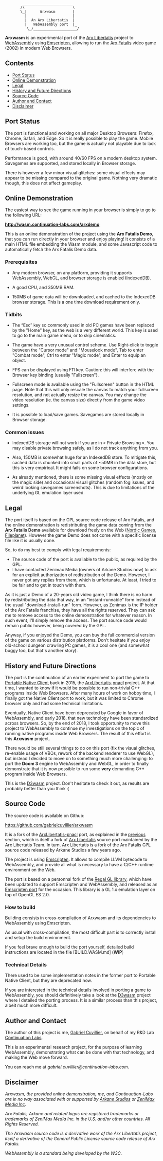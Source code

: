            _______________________
           /\                      \
           \_|      Arxwasm        |
             |                     |
             |  An Arx Libertatis  |
             |   WebAssembly port  |_
              \_/____________________/


__Arxwasm__ is an experimental port of the [Arx Libertatis](http://arx-libertatis.org/) project to [WebAssembly](https://emscripten.org/) 
using [Emscripten](https://emscripten.org/), allowing to run the [Arx Fatalis](https://en.wikipedia.org/wiki/Arx_Fatalis) 
video game (2002) in modern Web Browsers.

## Contents

* [Port Status](#port-status)
* [Online Demonstration](#online-demonstration)
* [Legal](#legal)
* [History and Future Directions](#history-and-future-directions)
* [Source Code](#source-code)
* [Author and Contact](#author-and-contact)
* [Disclaimer](#disclaimer)

## Port Status

The port is functional and working on all major Desktop Browsers: Firefox, Chrome, Safari, and Edge. So it is really 
possible to play the game. Mobile Browsers are working too, but the game is actually not playable due to lack of 
touch-based controls.

Performance is good, with around 40/60 FPS on a modern desktop system. Savegames are supported, and stored locally in 
Browser storage.

There is however a few minor visual glitches: some visual effects may appear to be missing compared to the original game. 
Nothing very dramatic though, this does not affect gameplay.

## Online Demonstration

The easiest way to see the game running in your browser is simply to go to the following URL:

__http://wasm.continuation-labs.com/arxdemo__

This is an online demonstration of the project using the __Arx Fatalis Demo__, that you can run directly in your 
browser and enjoy playing! It consists of a main HTML file embedding the Wasm module, and some Javascript code to 
automatically fetch the Arx Fatalis Demo data.

### Prerequisites

- Any modern browser, on any platform, providing it supports WebAssembly, WebGL, and browser storage is enabled (IndexedDB).

- A good CPU, and 350MB RAM.

- 150MB of game data will be downloaded, and cached to the IndexedDB browser storage. This is a one time download 
requirement only.

### Tidbits

- The “Esc” key so commonly used in old PC games have been replaced by the "Home" key, as the web is a very different 
world. This key is used to go to the main game menu, or to skip cinematics.

- The game have a very unusual control scheme. Use Right-click to toggle between the "Cursor mode" and "Mouselook mode",
Tab to enter "Combat mode", Ctrl to enter "Magic mode", and Enter to equip an object.

- FPS can be displayed using F11 key. Caution: this will interfere with the Browser key binding (usually "Fullscreen").
	
- Fullscreen mode is available using the "Fullscreen" button in the HTML page. Note that this will only rescale the 
canvas to match your fullscreen resolution, and not actually resize the canvas. You may change the video resolution 
(ie. the canvas size) directly from the game video settings. 

- It is possible to load/save games. Savegames are stored locally in Browser storage.

### Common issues

- IndexedDB storage will not work if you are in « Private Browsing ». You may disable private browsing safely, 
as I do not track anything from you. 

- Also, 150MB is somewhat huge for an IndexedDB store. To mitigate this, cached data is chunked into small parts of 
~50MB in the data store, but this is very empirical. It might fails on some browser configurations.

- As already mentioned, there is some missing visual effects (mostly on the magic side) and occasional visual glitches 
(random fog issues, and weird looking savegames screenshots). This is due to limitations of the underlying GL emulation 
layer used.

## Legal

The port itself is based on the GPL source code release of Arx Fatalis, and the online demonstration is redistributing 
the game data coming from the __Arx Fatalis Demo__ available for download freely on the Web ([Nordic Games](https://ds.thqnordic.com/arxfatalis/), 
[Fileplanet](https://www.fileplanet.com/archive/p-3356/Arx-Fatalis-Demo-English-Updated)). However the game Demo does 
not come with a specific license file like it is usually done.

So, to do my best to comply with legal requirements:

- The source code of the port is available to the public, as required by the GPL.
- I have contacted Zenimax Media (owners of Arkane Studios now) to ask for an explicit authorization of redistribution 
of the Demo. However, I never got any replies from them, which is unfortunate. At least, I tried to be fair and to get 
in touch with them. 

As it is just a Demo of a 20-years old video game, I think there is no harm by redistributing the data that way, 
in an "instant-runnable" form instead of the usual "download-install-run" form. However, as Zenimax is the IP 
holder of the Arx Fatalis franchise, they have all the rights reserved. They can ask me to remove access to the online 
demonstration for whatever reason. In such event, I'll simply remove the access. The port source code would remain 
public however, being covered by the GPL.

Anyway, if you enjoyed the Demo, you can buy the full commercial version of the game on various distribution platforms.
Don't hesitate if you enjoy old-school dungeon crawling PC games, it is a cool one (and somewhat buggy too, but that's 
another story). 

## History and Future Directions

The port is the continuation of an earlier experiment to port the game to [Portable Native Client](https://developer.chrome.com/native-client)
back in 2015, the [ArxLibertatis-pnacl](https://github.com/gabrielcuvillier/ArxLibertatis-pnacl) project. 
At that time, I wanted to know if it would be possible to run non-trivial C++ programs inside Web Browsers. After many 
hours of work on hobby time, I finally got the Native Client port to work, but it was limited to Chrome browser only 
and had some technical limitations. 

Eventually, Native Client have been deprecated by Google in favor of WebAssembly, and early 2018, that new technology 
have been standardized across browsers. So, by the end of 2018, I took opportunity to move this project to WebAssembly 
to continue my investigations on the topic of running native programs inside Web Browsers. The result of this effort is 
this __Arxwasm__ project.

There would be still several things to do on this port (fix the visual glitches, re-enable usage of VBOs, 
rework of the backend renderer to use WebGL), but instead I decided to move on to something much more challenging: 
to port the __Doom 3__ engine to WebAssembly and WebGL, in order to finally demonstrate that it is now possible to run 
some __very__ demanding C++ program inside Web Browsers.

This is the [D3wasm](http://continuation-labs.com/projects/d3wasm) project. Don't hesitate to check it out, as results 
are probably better than you think :) 

## Source Code

The source code is available on Github:

https://github.com/gabrielcuvillier/arxwasm

It is a fork of the [ArxLibertatis-pnacl](https://github.com/gabrielcuvillier/ArxLibertatis-pnacl) port, as explained in 
the [previous](#history-and-future-directions) section, which is itself a fork of [Arx Libertatis](http://arx-libertatis.org) source 
port maintained by the Arx Libertatis Team. In turn, Arx Libertatis is a fork of the Arx Fatalis GPL source code released 
by Arkane Studios a few years ago.

The project is using [Emscripten](https://emscripten.org). It allows to compile LLVM bytecode to WebAssembly, and 
provide all what is necessary to have a C/C++ runtime environment on the Web. 

The port is based on a personnal fork of the [Regal GL library](https://github.com/gabrielcuvillier/regal-emscripten-fixes), which 
have been updated to support Emscripten and WebAssembly, and released as an [Emscripten port](https://github.com/emscripten-ports/regal) 
for the occasion. This library is a GL 1.x emulation layer on top of OpenGL ES 2.0.

### How to build

Building consists in cross-compilation of Arxwasm and its dependencies to WebAssembly using Emscripten.

As usual with cross-compilation, the most difficult part is to correctly install and setup the build environment.

If you feel brave enough to build the port yourself, detailed build instructions are located in the file [BUILD.WASM.md] (__WIP__)

### Technical Details

There used to be some implementation notes in the former port to Portable Native Client, but they are deprecated now. 

If you are interested in the technical details involved in porting a game to WebAssembly, you should definitively 
take a look at the [D3wasm](http://continuation-labs.com/projects/d3wasm) project where I detailed the porting process. 
It is a similar process than this project, albeit much more difficult.

## Author and Contact

The author of this project is me, [Gabriel Cuvillier](http://gabrielcuvillier.pro), on behalf of my R&D Lab [Continuation Labs](http://www.continuation-labs.com).

This is an experimental research project, for the purpose of learning WebAssembly, demonstrating what can be done with 
that technology, and making the Web move forward.

You can reach me at _gabriel.cuvillier@continuation-labs.com_.

## Disclaimer

_Arxwasm, the provided online demonstration, me, and Continuation-Labs are in no way associated with or supported by 
[Arkane Studios](https://www.arkane-studios.com) or [ZeniMax Media Inc](https://www.zenimax.com)._

_Arx Fatalis, Arkane and related logos are registered trademarks or trademarks of ZeniMax Media Inc. in the U.S. and/or 
other countries. All Rights Reserved._

_The Arxwasm source code is a derivative work of the Arx Libertatis project, itself a derivative of the General Public 
License source code release of Arx Fatalis._

_WebAssembly is a standard being developed by the W3C._